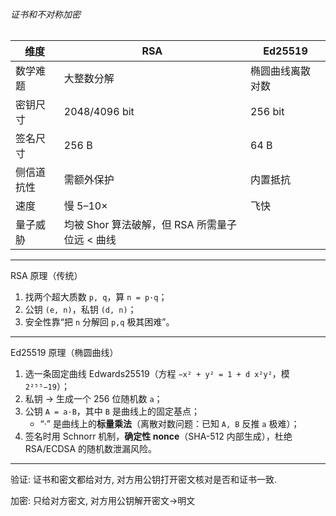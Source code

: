 ###### 证书和不对称加密

| 维度       | RSA                                            | Ed25519          |
| ---------- | ---------------------------------------------- | ---------------- |
| 数学难题   | 大整数分解                                     | 椭圆曲线离散对数 |
| 密钥尺寸   | 2048/4096 bit                                  | 256 bit          |
| 签名尺寸   | 256 B                                          | 64 B             |
| 侧信道抗性 | 需额外保护                                     | 内置抵抗         |
| 速度       | 慢 5–10×                                       | 飞快             |
| 量子威胁   | 均被 Shor 算法破解，但 RSA 所需量子位远 < 曲线 |                  |

------

RSA 原理（传统）

1. 找两个超大质数 `p, q`，算 `n = p·q`；
2. 公钥 `(e, n)`，私钥 `(d, n)`；
3. 安全性靠“把 `n` 分解回 `p,q` 极其困难”。

------

Ed25519 原理（椭圆曲线）

1. 选一条固定曲线 Edwards25519（方程 `−x² + y² = 1 + d x²y²`，模 `2²⁵⁵−19`）；
2. 私钥 → 生成一个 256 位随机数 `a`；
3. 公钥 `A = a·B`，其中 `B` 是曲线上的固定基点；
   - “·” 是曲线上的**标量乘法**（离散对数问题：已知 `A, B` 反推 `a` 极难）；
4. 签名时用 Schnorr 机制，**确定性 nonce**（SHA-512 内部生成），杜绝 RSA/ECDSA 的随机数泄漏风险。

---

验证: 证书和密文都给对方, 对方用公钥打开密文核对是否和证书一致.

加密: 只给对方密文, 对方用公钥解开密文->明文